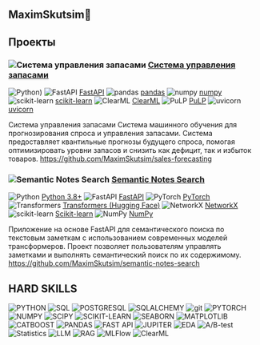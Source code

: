 ## MaximSkutsim👋




## Проекты

### ![Система управления запасами](https://img.shields.io/badge/Система%20управления%20запасами-090909?style=flat-square&logo=GitHub) [Система управления запасами](https://github.com/MaximSkutsim/sales-forecasting)
![Python](https://img.shields.io/badge/Python%203.8%2B-090909?style=flat-square&logo=python))
![FastAPI](https://img.shields.io/badge/FastAPI-090909?style=flat-square&logo=fastapi) [FastAPI](https://fastapi.tiangolo.com/)
![pandas](https://img.shields.io/badge/pandas-090909?style=flat-square&logo=pandas) [pandas](https://pandas.pydata.org/)
![numpy](https://img.shields.io/badge/numpy-090909?style=flat-square&logo=numpy) [numpy](https://numpy.org/)
![scikit-learn](https://img.shields.io/badge/scikit--learn-090909?style=flat-square&logo=scikit-learn) [scikit-learn](https://scikit-learn.org/)
![ClearML](https://img.shields.io/badge/ClearML-090909?style=flat-square&logo=clearml) [ClearML](https://clear.ml/)
![PuLP](https://img.shields.io/badge/PuLP-090909?style=flat-square) [PuLP](https://coin-or.github.io/pulp/)
![uvicorn](https://img.shields.io/badge/uvicorn-090909?style=flat-square) [uvicorn](https://www.uvicorn.org/)


Система управления запасами
Система машинного обучения для прогнозирования спроса и управления запасами. Система предоставляет квантильные прогнозы будущего спроса, помогая оптимизировать уровни запасов и снизить как дефицит, так и избыток товаров.
https://github.com/MaximSkutsim/sales-forecasting





### ![Semantic Notes Search](https://img.shields.io/badge/Semantic%20Notes%20Search-090909?style=flat-square&logo=GitHub) [Semantic Notes Search](https://github.com/MaximSkutsim/semantic-notes-search)
![Python](https://img.shields.io/badge/Python%203.8%2B-090909?style=flat-square&logo=python) [Python 3.8+](https://www.python.org/)
![FastAPI](https://img.shields.io/badge/FastAPI-090909?style=flat-square&logo=fastapi) [FastAPI](https://fastapi.tiangolo.com/)
![PyTorch](https://img.shields.io/badge/PyTorch-090909?style=flat-square&logo=pytorch) [PyTorch](https://pytorch.org/)
![Transformers](https://img.shields.io/badge/Transformers-090909?style=flat-square&logo=Hugging%20Face) [Transformers (Hugging Face)](https://huggingface.co/docs/transformers)
![NetworkX](https://img.shields.io/badge/NetworkX-090909?style=flat-square) [NetworkX](https://networkx.org/)
![scikit-learn](https://img.shields.io/badge/scikit--learn-090909?style=flat-square&logo=scikit-learn) [Scikit-learn](https://scikit-learn.org/)
![NumPy](https://img.shields.io/badge/numpy-090909?style=flat-square&logo=numpy) [NumPy](https://numpy.org/)


Приложение на основе FastAPI для семантического поиска по текстовым заметкам с использованием современных моделей трансформеров. Проект позволяет пользователям управлять заметками и выполнять семантический поиск по их содержимому.
https://github.com/MaximSkutsim/semantic-notes-search


## HARD SKILLS

![PYTHON](https://img.shields.io/badge/PYTHON-090909??style=flat-square&logo=PYTHON)
![SQL](https://img.shields.io/badge/SQL-090909??style=flat-square&logo=SQL)
![POSTGRESQL](https://img.shields.io/badge/POSTGRESQL-090909??style=flat-square&logo=POSTGRESQL)
![SQLALCHEMY](https://img.shields.io/badge/SQLALCHEMY-090909??style=flat-square&logo=SQLALCHEMY)
![git](https://img.shields.io/badge/GIT-090909??style=flat-square&logo=GIT)
![PYTORCH](https://img.shields.io/badge/PYTORCH-090909??style=flat-square&logo=PYTORCH)
![NUMPY](https://img.shields.io/badge/NUMPY-090909??style=flat-square&logo=NUMPY)
![SCIPY](https://img.shields.io/badge/SCIPY-090909??style=flat-square&logo=SCIPY)
![SCIKIT-LEARN](https://img.shields.io/badge/SKLEARN-090909??style=flat-square&logo=SCIKIT-LEARN)
![SEABORN](https://img.shields.io/badge/SEABORN-090909??style=flat-square&logo=seaborn)
![MATPLOTLIB](https://img.shields.io/badge/MATPLOTLIB-090909??style=flat-square&logo=MATPLOTLIB)
![CATBOOST](https://img.shields.io/badge/CATBOOST-090909??style=flat-square&logo=CATBOOST)
![PANDAS](https://img.shields.io/badge/PANDAS-090909??style=flat-square&logo=PANDAS)
![FAST API](https://img.shields.io/badge/FASTAPI-090909??style=flat-square&logo=FASTAPI)
![JUPITER](https://img.shields.io/badge/JUPITER-090909??style=flat-square&logo=JUPITER)
![EDA](https://img.shields.io/badge/EDA-090909??style=flat-square&logo=EDA)
![A/B-test](https://img.shields.io/badge/A/B_test-090909??style=flat-square&logo=A/B-test)
![Statistics](https://img.shields.io/badge/Statistics-090909??style=flat-square&logo=Statistics)
![LLM](https://img.shields.io/badge/LLM-090909??style=flat-square)
![RAG](https://img.shields.io/badge/RAG-090909??style=flat-square)
![MLFlow](https://img.shields.io/badge/MLFlow-090909??style=flat-square&logo=MLFlow)
![ClearML](https://img.shields.io/badge/ClearML-090909??style=flat-square&logo=ClearML)

